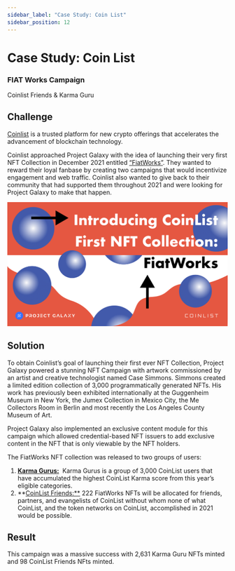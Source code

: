 ```yaml
---
sidebar_label: "Case Study: Coin List"
sidebar_position: 12
---
```


# Case Study: Coin List

### FIAT Works Campaign

Coinlist Friends & Karma Guru

## Challenge

[Coinlist](https://twitter.com/CoinList) is a trusted platform for new crypto offerings that accelerates the advancement of blockchain technology. 

Coinlist approached Project Galaxy with the idea of launching their very first NFT Collection in December 2021 entitled [“FiatWorks”](https://blog.galaxy.eco/colinlist-takes-its-first-nft-collection-to-the-galaxy-e2393cefbe2). They wanted to reward their loyal fanbase by creating two campaigns that would incentivize engagement and web traffic. Coinlist also wanted to give back to their community that had supported them throughout 2021 and were looking for Project Galaxy to make that happen.

![Untitled](assets/coinlist.png)

## Solution

To obtain Coinlist’s goal of launching their first ever NFT Collection, Project Galaxy powered a stunning NFT Campaign with artwork commissioned by an artist and creative technologist named Case Simmons. Simmons created a limited edition collection of 3,000 programmatically generated NFTs. His work has previously been exhibited internationally at the Guggenheim Museum in New York, the Jumex Collection in Mexico City, the Me Collectors Room in Berlin and most recently the Los Angeles County Museum of Art.

Project Galaxy also implemented an exclusive content module for this campaign which allowed credential-based NFT issuers to add exclusive content in the NFT that is only viewable by the NFT holders.

The FiatWorks NFT collection was released to two groups of users: 

1. **[Karma Gurus:](https://galaxy.eco/coinlist/campaign/GC2KYUUpqT)**
 Karma Gurus is a group of 3,000 CoinList users that have accumulated the highest CoinList Karma score from this year’s eligible categories.
2. **[CoinList Friends:**](https://galaxy.eco/coinlist/campaign/GCAQYUUoVG) 222 FiatWorks NFTs will be allocated for friends, partners, and evangelists of CoinList without whom none of what CoinList, and the token networks on CoinList, accomplished in 2021 would be possible.

## Result

This campaign was a massive success with 2,631 Karma Guru NFTs minted and 98 CoinList Friends NFts minted.
